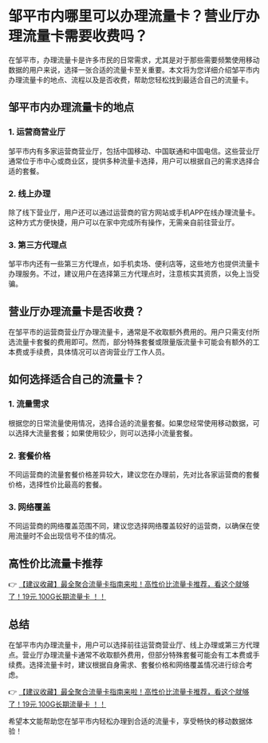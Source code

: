 # 邹平市内哪里可以办理流量卡？营业厅办理流量卡需要收费吗？

在邹平市，办理流量卡是许多市民的日常需求，尤其是对于那些需要频繁使用移动数据的用户来说，选择一张合适的流量卡至关重要。本文将为您详细介绍邹平市内办理流量卡的地点、流程以及是否收费，帮助您轻松找到最适合自己的流量卡。

## 邹平市内办理流量卡的地点

### 1. 运营商营业厅
邹平市内有多家运营商营业厅，包括中国移动、中国联通和中国电信。这些营业厅通常位于市中心或商业区，提供多种流量卡选择，用户可以根据自己的需求选择合适的套餐。

### 2. 线上办理
除了线下营业厅，用户还可以通过运营商的官方网站或手机APP在线办理流量卡。这种方式方便快捷，用户可以在家中完成所有操作，无需亲自前往营业厅。

### 3. 第三方代理点
邹平市内还有一些第三方代理点，如手机卖场、便利店等，这些地方也提供流量卡办理服务。不过，建议用户在选择第三方代理点时，注意核实其资质，以免上当受骗。

## 营业厅办理流量卡是否收费？

在邹平市的运营商营业厅办理流量卡，通常是不收取额外费用的。用户只需支付所选流量卡套餐的费用即可。然而，部分特殊套餐或限量版流量卡可能会有额外的工本费或手续费，具体情况可以咨询营业厅工作人员。

## 如何选择适合自己的流量卡？

### 1. 流量需求
根据您的日常流量使用情况，选择合适的流量套餐。如果您经常使用移动数据，可以选择大流量套餐；如果使用较少，则可以选择小流量套餐。

### 2. 套餐价格
不同运营商的流量套餐价格差异较大，建议您在办理前，先对比各家运营商的套餐价格，选择性价比最高的套餐。

### 3. 网络覆盖
不同运营商的网络覆盖范围不同，建议您选择网络覆盖较好的运营商，以确保在使用流量时不会出现信号不佳的情况。

## 高性价比流量卡推荐

👉 [【建议收藏】最全聚合流量卡指南来啦！高性价比流量卡推荐，看这个就够了！19元 100G长期流量卡 ！！](https://bit.ly/Liuliangka)

## 总结

在邹平市内办理流量卡，用户可以选择前往运营商营业厅、线上办理或第三方代理点。营业厅办理流量卡通常不收取额外费用，但部分特殊套餐可能会有工本费或手续费。选择流量卡时，建议根据自身需求、套餐价格和网络覆盖情况进行综合考虑。

👉 [【建议收藏】最全聚合流量卡指南来啦！高性价比流量卡推荐，看这个就够了！19元 100G长期流量卡 ！！](https://bit.ly/Liuliangka)

希望本文能帮助您在邹平市内轻松办理到合适的流量卡，享受畅快的移动数据体验！